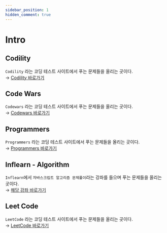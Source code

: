 ```yaml
---
sidebar_position: 1
hidden_comment: true
---
```


# Intro

## Codility

`Codility` 라는 코딩 테스트 사이트에서 푸는 문제들을 올리는 곳이다.  
→ [Codility 바로가기](https://app.codility.com/programmers)

## Code Wars

`Codewars` 라는 코딩 테스트 사이트에서 푸는 문제들을 올리는 곳이다.  
→ [Codewars 바로가기](https://www.codewars.com)

## Programmers

`Programmers` 라는 코딩 테스트 사이트에서 푸는 문제들을 올리는 곳이다.  
→ [Programmers 바로가기](https://programmers.co.kr)

## Inflearn - Algorithm

`Inflearn`에서 `자바스크립트 알고리즘 문제풀이`라는 강좌를 들으며 푸는 문제들을 올리는 곳이다.  
→ [해당 강좌 바로가기](https://www.inflearn.com/course/%EC%9E%90%EB%B0%94%EC%8A%A4%ED%81%AC%EB%A6%BD%ED%8A%B8-%EC%95%8C%EA%B3%A0%EB%A6%AC%EC%A6%98-%EB%AC%B8%EC%A0%9C%ED%92%80%EC%9D%B4/dashboard)

## Leet Code

`LeetCode` 라는 코딩 테스트 사이트에서 푸는 문제들을 올리는 곳이다.  
→ [LeetCode 바로가기](https://leetcode.com)
